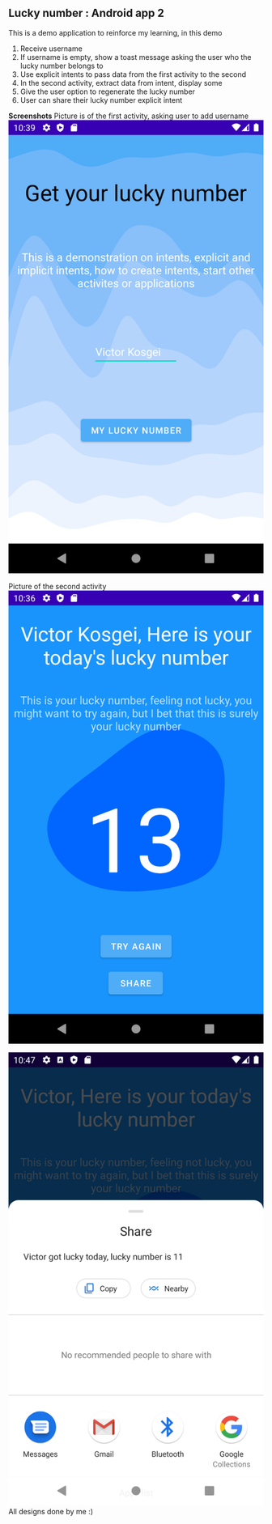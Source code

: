 ## Lucky number : Android app 2
This is a demo application to reinforce my learning, in this demo

1. Receive username
2. If username is empty, show a toast message asking the user who the lucky number belongs to
3. Use explicit intents to pass data from the first activity to the second
4. In the second activity, extract data from intent, display some
5. Give the user option to regenerate the lucky number
6. User can share their lucky number explicit intent


**Screenshots**
Picture is of the first activity, asking user to add username
![First activity](screen1.png)

Picture of the second activity
![Second Activity](screen2.png)

![Implicit intent](screen3.png)
All designs done by me :) 
